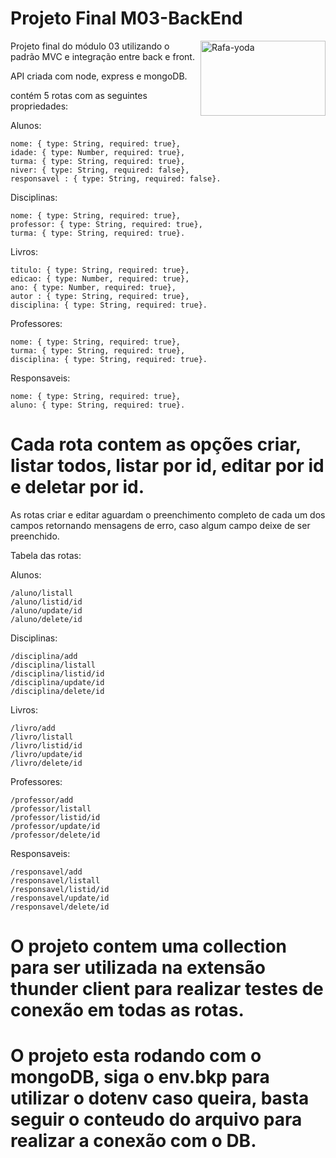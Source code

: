 # Projeto Final M03-BackEnd

<div>
    <img align="right" alt="Rafa-yoda" height="120" width="200" src="https://developers.giphy.com/branch/master/static/api-512d36c09662682717108a38bbb5c57d.gif">
</div>
Projeto final do módulo 03 utilizando o padrão MVC e integração entre back e front.

API criada com node, express e mongoDB.

contém 5 rotas com as seguintes propriedades:

Alunos:

    nome: { type: String, required: true},
    idade: { type: Number, required: true},    
    turma: { type: String, required: true},
    niver: { type: String, required: false},
    responsavel : { type: String, required: false}.

Disciplinas:

    nome: { type: String, required: true},
    professor: { type: String, required: true},
    turma: { type: String, required: true}.

Livros:

    titulo: { type: String, required: true},
    edicao: { type: Number, required: true},
    ano: { type: Number, required: true},
    autor : { type: String, required: true},
    disciplina: { type: String, required: true}.

Professores:

    nome: { type: String, required: true},
    turma: { type: String, required: true},
    disciplina: { type: String, required: true}.
    
Responsaveis:

    nome: { type: String, required: true},
    aluno: { type: String, required: true}.

# Cada rota contem as opções criar, listar todos, listar por id, editar por id e deletar por id.
As rotas criar e editar aguardam o preenchimento completo de cada um dos campos retornando mensagens de erro, caso algum campo deixe de ser preenchido.

Tabela das rotas:

Alunos:

    /aluno/listall
    /aluno/listid/id
    /aluno/update/id
    /aluno/delete/id

Disciplinas:

    /disciplina/add
    /disciplina/listall
    /disciplina/listid/id
    /disciplina/update/id
    /disciplina/delete/id


Livros:

    /livro/add
    /livro/listall
    /livro/listid/id
    /livro/update/id
    /livro/delete/id
    
Professores:
    
    /professor/add
    /professor/listall
    /professor/listid/id
    /professor/update/id
    /professor/delete/id
    
Responsaveis:

    /responsavel/add
    /responsavel/listall
    /responsavel/listid/id
    /responsavel/update/id
    /responsavel/delete/id
    
    
# O projeto contem uma collection para ser utilizada na extensão thunder client para realizar testes de conexão em todas as rotas.

# O projeto esta rodando com o mongoDB, siga o env.bkp para utilizar o dotenv caso queira, basta seguir o conteudo do arquivo para realizar a conexão com o DB.
